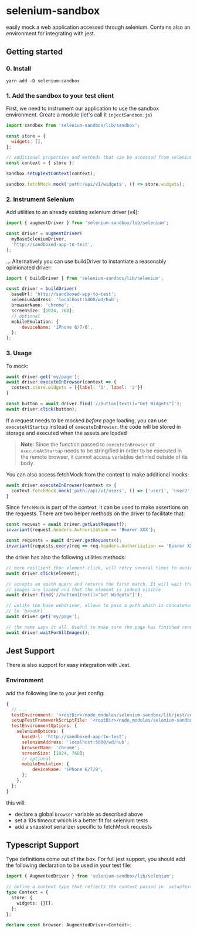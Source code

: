 # selenium-sandbox

easily mock a web application accessed through selenium. Contains also an environment for integrating with jest.

## Getting started

### 0. Install

    yarn add -D selenium-sandbox

### 1. Add the sandbox to your test client

First, we need to instrument our application to use the sandbox environment. Create a module (let's call it `injectSandbox.js`)

```js
import sandbox from 'selenium-sandbox/lib/sandbox';

const store = {
  widgets: [],
};

// additional properties and methods that can be accessed from selenium. for example here we are passing a store object
const context = { store };

sandbox.setupTextContext(context);

sandbox.fetchMock.mock('path:/api/v1/widgets', () => store.widgets);
```

### 2. Instrument Selenium

Add utilities to an already existing selenium driver (v4):

```js
import { augmentDriver } from 'selenium-sandbox/lib/selenium';

const driver = augmentDriver(
  myBaseSeleniumDriver,
  'http://sandboxed-app-to-test',
);
```

... Alternatively you can use buildDriver to instantiate a reasonably opinionated driver:

```js
import { buildDriver } from 'selenium-sandbox/lib/selenium';

const driver = buildDriver(
  baseUrl: 'http://sandboxed-app-to-test';
  seleniumAddress: 'localhost:5000/wd/hub';
  browserName: 'chrome';
  screenSize: [1024, 768];
  // optional
  mobileEmulation: {
      deviceName: 'iPhone 6/7/8',
  };
);
```

### 3. Usage

To mock:

```js
await driver.get('my/page');
await driver.executeInBrowser(context => {
  context.store.widgets = [{label: '1', label: '2'}]
}

const button = await driver.find('//button[text()="Get Widgets"]');
await driver.click(button);
```

If a request needs to be mocked _before_ page loading, you can use `executeAtStartup` instead of `executeInBrowser`. the code will be stored in storage and executed when the assets are loaded

> **Note**: Since the function passed to `executeInBrowser` or `executeAtStartup` needs to be stringified in order to be executed in the remote browser, it cannot access variables definied outside of its body.

You can also access fetchMock from the context to make additional mocks:

```js
await driver.executeInBrowser(context => {
  context.fetchMock.mock('path:/api/v1/users', () => ['user1', 'user2'])
}
```

Since `fetchMock` is part of the context, it can be used to make assertions on the requests. There are two helper methods on the driver to facilitate that:

```js
const request = await driver.getLastRequest();
invariant(request.headers.Authorization == 'Bearer XXX');

const requests = await driver.getRequests();
invariant(requests.every(req => req.headers.Authorization == 'Bearer XXX'));
```

the driver has also the following utilities methods:

```js
// more resilient than element.click, will retry several times to avoid flakiness
await driver.click(element);

// accepts an xpath query and returns the first match. It will wait that all
// images are loaded and that the element is indeed visible
await driver.find('//button[text()="Get Widgets"]');

// unlike the base webdriver, allows to pass a path which is concatenated
// to `baseUrl`
await driver.get('my/page');

// the name says it all. Useful to make sure the page has finished rendering
await driver.waitForAllImages();
```

## Jest Support

There is also support for easy integration with Jest.

### Environment

add the following line to your jest config:

```js
{
  // ...
  testEnvironment: '<rootDir>/node_modules/selenium-sandbox/lib/jest/environment.js',
  setupTestFrameworkScriptFile: '<rootDir>/node_modules/selenium-sandbox/lib/jest/setup.js',
  testEnvironmentOptions: {
    seleniumOptions: {
      baseUrl: 'http://sandboxed-app-to-test';
      seleniumAddress: 'localhost:5000/wd/hub';
      browserName: 'chrome';
      screenSize: [1024, 768];
      // optional
      mobileEmulation: {
          deviceName: 'iPhone 6/7/8',
      };
    },
  };
}
```

this will:

- declare a global `browser` variable as described above
- set a 10s timeout which is a better fit for selenium tests
- add a snapshot serializer specific to fetchMock requests

## Typescript Support

Type definitions come out of the box. For full jest support, you should add the following declaration to be used in your test file:

```ts
import { AugmentedDriver } from 'selenium-sandbox/lib/selenium';

// define a context type that reflects the context passed in `setupTextContext`
type Context = {
  store: {
    widgets: {}[];
  };
};

declare const browser: AugmentedDriver<Context>;
```
